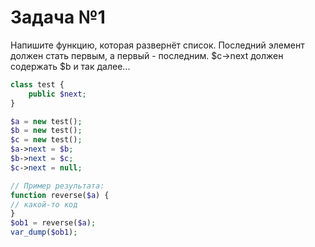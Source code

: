 # Задача №1

Напишите функцию, которая развернёт список.
Последний элемент должен стать первым, а первый - последним. 
$c→next должен содержать $b и так далее...

```php
class test {
    public $next;
}

$a = new test();
$b = new test();
$c = new test();
$a->next = $b;
$b->next = $c;
$c->next = null;

// Пример результата:
function reverse($a) {
// какой-то код
}
$ob1 = reverse($a);
var_dump($ob1);
```